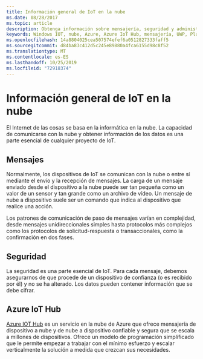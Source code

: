```yaml
---
title: Información general de IoT en la nube
ms.date: 08/28/2017
ms.topic: article
description: Obtenga información sobre mensajería, seguridad y administración de dispositivos con la nube mediante Azure IoT.
keywords: Windows IOT, nube, Azure, Azure IoT Hub, mensajería, UWP, Plataforma universal de Windows
ms.openlocfilehash: 14a8804025cea507574efef6a0512827333faff5
ms.sourcegitcommit: d84ba83c412d5c245e89880a4fca6155d98c8f52
ms.translationtype: MT
ms.contentlocale: es-ES
ms.lasthandoff: 10/25/2019
ms.locfileid: "72918374"
---
```

# <a name="overview-of-iot-on-the-cloud"></a>Información general de IoT en la nube

El Internet de las cosas se basa en la informática en la nube. La capacidad de comunicarse con la nube y obtener información de los datos es una parte esencial de cualquier proyecto de IoT.

## <a name="messaging"></a>Mensajes

Normalmente, los dispositivos de IoT se comunican con la nube o entre sí mediante el envío y la recepción de mensajes. La carga de un mensaje enviado desde el dispositivo a la nube puede ser tan pequeña como un valor de un sensor y tan grande como un archivo de vídeo. Un mensaje de nube a dispositivo suele ser un comando que indica al dispositivo que realice una acción.


Los patrones de comunicación de paso de mensajes varían en complejidad, desde mensajes unidireccionales simples hasta protocolos más complejos como los protocolos de solicitud-respuesta o transaccionales, como la confirmación en dos fases.

## <a name="security"></a>Seguridad

La seguridad es una parte esencial de IoT. Para cada mensaje, debemos asegurarnos de que procede de un dispositivo de confianza (o es recibido por él) y no se ha alterado. Los datos pueden contener información que se debe cifrar.

## <a name="azure-iot-hub"></a>Azure IoT Hub

[Azure IOT Hub](https://azure.microsoft.com/services/iot-hub/) es un servicio en la nube de Azure que ofrece mensajería de dispositivo a nube y de nube a dispositivo confiable y segura que se escala a millones de dispositivos. Ofrece un modelo de programación simplificado que le permite empezar a trabajar con el mínimo esfuerzo y escalar verticalmente la solución a medida que crezcan sus necesidades.

